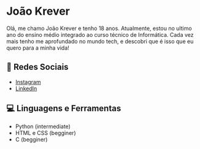 # João Krever

Olá, me chamo João Krever e tenho 18 anos. Atualmente, estou no ultimo ano do ensino médio integrado ao curso técnico de Informática. Cada vez mais tenho me aprofundado no mundo tech, e descobri que é isso que eu quero para a minha vida!

## 📍 Redes Sociais
- [Instagram](https://www.instagram.com/joaokrever)
- [LinkedIn](https://www.linkedin.com/in/joao-krever/)  

## 💻 Linguagens e Ferramentas
 - Python (intermediate)
 - HTML e CSS (begginer)
 - C (begginer)
